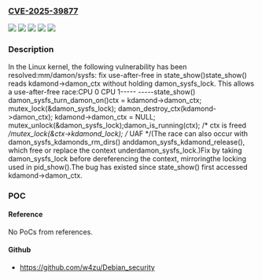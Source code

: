 ### [CVE-2025-39877](https://cve.mitre.org/cgi-bin/cvename.cgi?name=CVE-2025-39877)
![](https://img.shields.io/static/v1?label=Product&message=Linux&color=blue)
![](https://img.shields.io/static/v1?label=Version&message=&color=brightgreen)
![](https://img.shields.io/static/v1?label=Version&message=5.18%20&color=brightgreen)
![](https://img.shields.io/static/v1?label=Version&message=a61ea561c87139992fe32afdee48a6f6b85d824a%20&color=brightgreen)
![](https://img.shields.io/static/v1?label=Vulnerability&message=n%2Fa&color=blue)

### Description

In the Linux kernel, the following vulnerability has been resolved:mm/damon/sysfs: fix use-after-free in state_show()state_show() reads kdamond->damon_ctx without holding damon_sysfs_lock. This allows a use-after-free race:CPU 0                         CPU 1-----                         -----state_show()                  damon_sysfs_turn_damon_on()ctx = kdamond->damon_ctx;     mutex_lock(&damon_sysfs_lock);                              damon_destroy_ctx(kdamond->damon_ctx);                              kdamond->damon_ctx = NULL;                              mutex_unlock(&damon_sysfs_lock);damon_is_running(ctx);        /* ctx is freed */mutex_lock(&ctx->kdamond_lock); /* UAF */(The race can also occur with damon_sysfs_kdamonds_rm_dirs() anddamon_sysfs_kdamond_release(), which free or replace the context underdamon_sysfs_lock.)Fix by taking damon_sysfs_lock before dereferencing the context, mirroringthe locking used in pid_show().The bug has existed since state_show() first accessed kdamond->damon_ctx.

### POC

#### Reference
No PoCs from references.

#### Github
- https://github.com/w4zu/Debian_security

